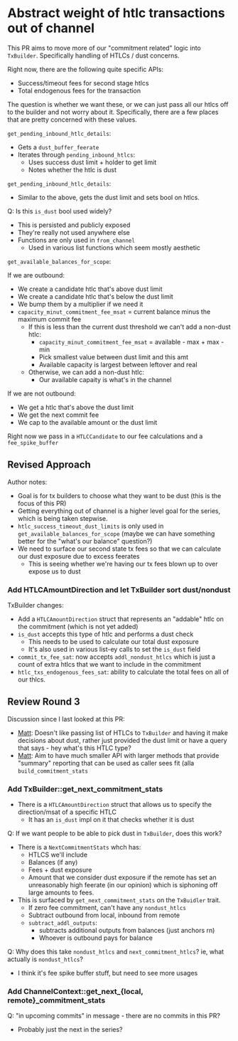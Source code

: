 # Abstract weight of htlc transactions out of channel

This PR aims to move more of our "commitment related" logic
into `TxBuilder`. Specifically handling of HTLCs / dust concerns.

Right now, there are the following quite specific APIs:
- Success/timeout fees for second stage htlcs
- Total endogenous fees for the transaction

The question is whether we want these, or we can just pass all
our htlcs off to the builder and not worry about it. Specifically,
there are a few places that are pretty concerned with these values.

`get_pending_inbound_htlc_details`:
- Gets a `dust_buffer_feerate`
- Iterates through `pending_inbound_htlcs`:
  - Uses success dust limit + holder to get limit
  - Notes whether the htlc is dust

`get_pending_inbound_htlc_details`:
- Similar to the above, gets the dust limit and sets bool on
  htlcs.

Q: Is this `is_dust` bool used widely?
- This is persisted and publicly exposed
- They're really not used anywhere else
- Functions are only used in `from_channel`
  - Used in various list functions which seem mostly
    aesthetic

`get_available_balances_for_scope`:

If we are outbound:
- We create a candidate htlc that's above dust limit
- We create a candidate htlc that's below the dust limit
- We bump them by a multiplier if we need it 
- `capacity_minut_commitment_fee_msat` = 
  current balance minus the maximum commit fee
  - If this is less than the current dust threshold we can't
    add a non-dust htlc:
    - `capacity_minut_commitment_fee_msat` =
      available - max + max - min
    - Pick smallest value between dust limit and this amt
    - Available capacity is largest between leftover and real
  - Otherwise, we can add a non-dust htlc:
    - Our available capaity is what's in the channel

If we are not outbound:
- We get a htlc that's above the dust limit
- We get the next commit fee
- We cap to the available amount or the dust limit

Right now we pass in a `HTLCCandidate` to our fee calculations
and a `fee_spike_buffer`

## Revised Approach

Author notes:
- Goal is for tx builders to choose what they want to be dust (this is
  the focus of this PR)
- Getting everything out of channel is a higher level goal for the 
  series, which is being taken stepwise.
- `htlc_success_timeout_dust_limits` is only used in 
  `get_available_balances_for_scope` (maybe we can have something
  better for the "what's our balance" question?)
- We need to surface our second state tx fees so that we can calculate
  our dust exposure due to excess feerates
  - This is seeing whether we're having our tx fees blown up to over
    expose us to dust

### Add HTLCAmountDirection and let TxBuilder sort dust/nondust

TxBuilder changes:
- Add a `HTLCAmountDirection` struct that represents an "addable" htlc
  on the commitment (which is not yet added)
- `is_dust` accepts this type of htlc and performs a dust check
  - This needs to be used to calculate our total dust exposure
  - It's also used in various list-ey calls to set the `is_dust` field
- `commit_tx_fee_sat`: now accepts `addl_nondust_htlcs` which is just
  a count of extra htlcs that we want to include in the commitment
- `htlc_txs_endogenous_fees_sat`: ability to calculate the total
  fees on all of our thlcs.

## Review Round 3

Discussion since I last looked at this PR:
- [Matt](https://github.com/lightningdevkit/rust-lightning/pull/3921#discussion_r2220597448):
  Doesn't like passing list of HTLCs to `TxBuilder` and having it make
  decisions about dust, rather just provided the dust limit or have
  a query that says - hey what's this HTLC type?
- [Matt](https://github.com/lightningdevkit/rust-lightning/pull/3921#pullrequestreview-3048923631):
  Aim to have much smaller API with larger methods that provide
  "summary" reporting that can be used as caller sees fit (alla
  `build_commitment_stats`

### Add TxBuilder::get_next_commitment_stats

- There is a `HTLCAmountDirection` struct that allows us to specify
  the direction/msat of a specific HTLC
  - It has an `is_dust` impl on it that checks whether it is dust

Q: If we want people to be able to pick dust in `TxBuilder`, does this
  work?

- There is a `NextCommitmentStats` whch has:
  - HTLCS we'll include
  - Balances (if any)
  - Fees + dust exposure
  - Amount that we consider dust exposure if the remote has set an
    unreasonably high feerate (in our opinion) which is siphoning off
    large amounts to fees.
- This is surfaced by `get_next_commitment_stats` on the `TxBuidler`
  trait.
  - If zero fee commitment, can't have any `nondust_htlcs`
  - Subtract outbound from local, inbound from remote
  - `subtract_addl_outputs`:
    - subtracts additional outputs from balances (just anchors rn)
    - Whoever is outbound pays for balance

Q: Why does this take `nondust_htlcs` and `next_commitment_htlcs`?
   ie, what actually is `nondust_htlcs`?
- I think it's fee spike buffer stuff, but need to see more usages

### Add ChannelContext::get_next_{local, remote}_commitment_stats

Q: "in upcoming commits" in message - there are no commits in this PR?
- Probably just the next in the series?
